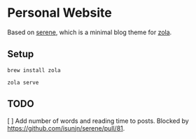 # Personal Website

Based on [serene](https://github.com/isunjn/serene), which is a minimal blog theme for [zola](https://www.getzola.org).

## Setup

```
brew install zola
```

```
zola serve
```

## TODO

[ ] Add number of words and reading time to posts. Blocked by https://github.com/isunjn/serene/pull/81.
